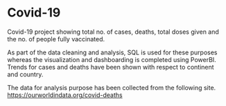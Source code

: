 # Covid-19

Covid-19 project showing total no. of cases, deaths, total doses given and the no. of people fully vaccinated.

As part of the data cleaning and analysis, SQL is used for these purposes whereas the visualization and dashboarding is completed using PowerBI.
Trends for cases and deaths have been shown with respect to continent and country. 

The data for analysis purpose has been collected from the following site.
https://ourworldindata.org/covid-deaths
